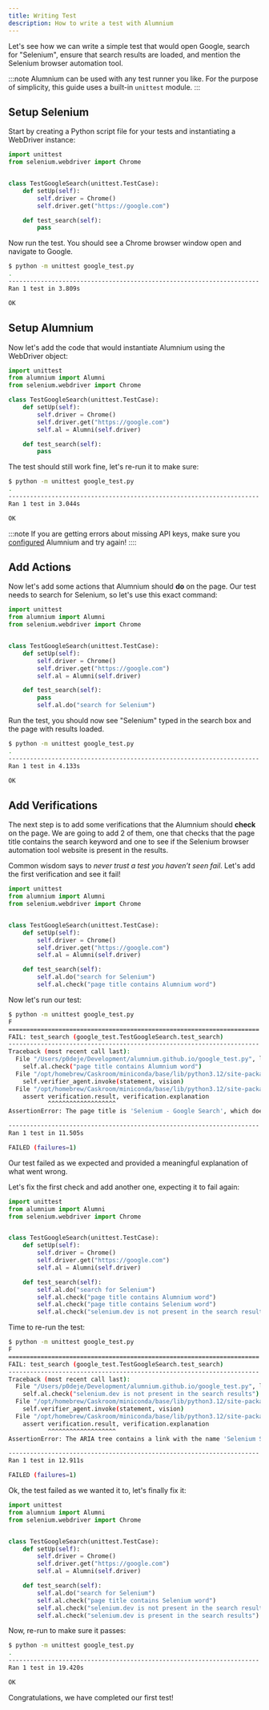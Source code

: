 ```yaml
---
title: Writing Test
description: How to write a test with Alumnium
---
```


Let's see how we can write a simple test that would open Google, search for "Selenium", ensure that search results are loaded, and mention the Selenium browser automation tool.

:::note
Alumnium can be used with any test runner you like. For the purpose of simplicity, this guide uses a built-in `unittest` module.
:::

## Setup Selenium

Start by creating a Python script file for your tests and instantiating a WebDriver instance:

```python title="google_test.py"
import unittest
from selenium.webdriver import Chrome


class TestGoogleSearch(unittest.TestCase):
    def setUp(self):
        self.driver = Chrome()
        self.driver.get("https://google.com")

    def test_search(self):
        pass
```

Now run the test. You should see a Chrome browser window open and navigate to Google.

```bash title="Running test..."
$ python -m unittest google_test.py
.
----------------------------------------------------------------------
Ran 1 test in 3.809s

OK
```

## Setup Alumnium

Now let's add the code that would instantiate Alumnium using the WebDriver object:

```python title="google_test.py" ins={2, 9}
import unittest
from alumnium import Alumni
from selenium.webdriver import Chrome

class TestGoogleSearch(unittest.TestCase):
    def setUp(self):
        self.driver = Chrome()
        self.driver.get("https://google.com")
        self.al = Alumni(self.driver)

    def test_search(self):
        pass
```

The test should still work fine, let's re-run it to make sure:

```bash title="Running test..."
$ python -m unittest google_test.py
.
----------------------------------------------------------------------
Ran 1 test in 3.044s

OK
```

:::note
If you are getting errors about missing API keys, make sure you [configured][1] Alumnium and try again!
::::

## Add Actions

Now let's add some actions that Alumnium should **do** on the page. Our test needs to search for Selenium, so let's use this exact command:

```python title="google_test.py" del={13} ins={14}
import unittest
from alumnium import Alumni
from selenium.webdriver import Chrome


class TestGoogleSearch(unittest.TestCase):
    def setUp(self):
        self.driver = Chrome()
        self.driver.get("https://google.com")
        self.al = Alumni(self.driver)

    def test_search(self):
        pass
        self.al.do("search for Selenium")
```

Run the test, you should now see "Selenium" typed in the search box and the page with results loaded.

```bash title="Running test..."
$ python -m unittest google_test.py
.
----------------------------------------------------------------------
Ran 1 test in 4.133s

OK
```

## Add Verifications

The next step is to add some verifications that the Alumnium should **check** on the page. We are going to add 2 of them, one that checks that the page title contains the search keyword and one to see if the Selenium browser automation tool website is present in the results.

Common wisdom says to _never trust a test you haven’t seen fail_. Let's add the first verification and see it fail!

```python title="google_test.py" ins={14}
import unittest
from alumnium import Alumni
from selenium.webdriver import Chrome


class TestGoogleSearch(unittest.TestCase):
    def setUp(self):
        self.driver = Chrome()
        self.driver.get("https://google.com")
        self.al = Alumni(self.driver)

    def test_search(self):
        self.al.do("search for Selenium")
        self.al.check("page title contains Alumnium word")
```

Now let's run our test:

```bash title="Running test..." wrap {14}
$ python -m unittest google_test.py
F
======================================================================
FAIL: test_search (google_test.TestGoogleSearch.test_search)
----------------------------------------------------------------------
Traceback (most recent call last):
  File "/Users/p0deje/Development/alumnium.github.io/google_test.py", line 14, in test_search
    self.al.check("page title contains Alumnium word")
  File "/opt/homebrew/Caskroom/miniconda/base/lib/python3.12/site-packages/alumnium/alumni.py", line 48, in check
    self.verifier_agent.invoke(statement, vision)
  File "/opt/homebrew/Caskroom/miniconda/base/lib/python3.12/site-packages/alumnium/agents/verifier_agent.py", line 69, in invoke
    assert verification.result, verification.explanation
           ^^^^^^^^^^^^^^^^^^^
AssertionError: The page title is 'Selenium - Google Search', which does not contain the word 'Alumnium'.

----------------------------------------------------------------------
Ran 1 test in 11.505s

FAILED (failures=1)
```

Our test failed as we expected and provided a meaningful explanation of what went wrong.

Let's fix the first check and add another one, expecting it to fail again:

```python title="google_test.py" del={14} ins={15-16}
import unittest
from alumnium import Alumni
from selenium.webdriver import Chrome


class TestGoogleSearch(unittest.TestCase):
    def setUp(self):
        self.driver = Chrome()
        self.driver.get("https://google.com")
        self.al = Alumni(self.driver)

    def test_search(self):
        self.al.do("search for Selenium")
        self.al.check("page title contains Alumnium word")
        self.al.check("page title contains Selenium word")
        self.al.check("selenium.dev is not present in the search results")
```

Time to re-run the test:

```bash title="Running test..." wrap {14}
$ python -m unittest google_test.py
F
======================================================================
FAIL: test_search (google_test.TestGoogleSearch.test_search)
----------------------------------------------------------------------
Traceback (most recent call last):
  File "/Users/p0deje/Development/alumnium.github.io/google_test.py", line 15, in test_search
    self.al.check("selenium.dev is not present in the search results")
  File "/opt/homebrew/Caskroom/miniconda/base/lib/python3.12/site-packages/alumnium/alumni.py", line 48, in check
    self.verifier_agent.invoke(statement, vision)
  File "/opt/homebrew/Caskroom/miniconda/base/lib/python3.12/site-packages/alumnium/agents/verifier_agent.py", line 69, in invoke
    assert verification.result, verification.explanation
           ^^^^^^^^^^^^^^^^^^^
AssertionError: The ARIA tree contains a link with the name 'Selenium Selenium https://www.selenium.dev' indicating that 'selenium.dev' is present in the search results.

----------------------------------------------------------------------
Ran 1 test in 12.911s

FAILED (failures=1)
```

Ok, the test failed as we wanted it to, let's finally fix it:

```python title="google_test.py" del={15} ins={16}
import unittest
from alumnium import Alumni
from selenium.webdriver import Chrome


class TestGoogleSearch(unittest.TestCase):
    def setUp(self):
        self.driver = Chrome()
        self.driver.get("https://google.com")
        self.al = Alumni(self.driver)

    def test_search(self):
        self.al.do("search for Selenium")
        self.al.check("page title contains Selenium word")
        self.al.check("selenium.dev is not present in the search results")
        self.al.check("selenium.dev is present in the search results")
```

Now, re-run to make sure it passes:

```bash title="Running test"
$ python -m unittest google_test.py
.
----------------------------------------------------------------------
Ran 1 test in 19.420s

OK
```

Congratulations, we have completed our first test!




[1]: /docs/getting-started/configuration
